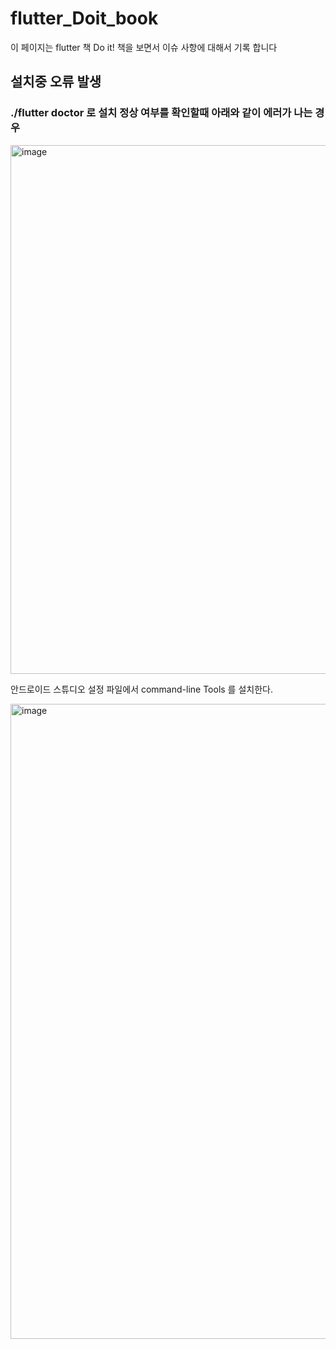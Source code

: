 # flutter_Doit_book

이 페이지는 flutter 책 Do it!  책을 보면서 이슈 사항에 대해서 기록 합니다






## 설치중 오류 발생

### ./flutter doctor 로 설치 정상 여부를 확인할때 아래와 같이 에러가 나는 경우

<img width="846" alt="image" src="https://user-images.githubusercontent.com/4311065/184573675-f6fa41c8-72d1-45bf-91df-bb143aa1b311.png">

안드로이드 스튜디오 설정 파일에서 command-line Tools 를 설치한다. 

<img width="1016" alt="image" src="https://user-images.githubusercontent.com/4311065/184574583-19e06474-f182-4b0f-b268-3fc76d045359.png">


